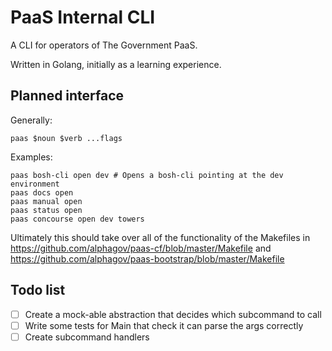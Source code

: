 PaaS Internal CLI
=================

A CLI for operators of The Government PaaS.

Written in Golang, initially as a learning experience.

Planned interface
-----------------

Generally:

```
paas $noun $verb ...flags
```

Examples:

```
paas bosh-cli open dev # Opens a bosh-cli pointing at the dev environment
paas docs open
paas manual open
paas status open
paas concourse open dev towers
```

Ultimately this should take over all of the functionality of the Makefiles in
https://github.com/alphagov/paas-cf/blob/master/Makefile and
https://github.com/alphagov/paas-bootstrap/blob/master/Makefile

Todo list
---------

* [ ] Create a mock-able abstraction that decides which subcommand to call
* [ ] Write some tests for Main that check it can parse the args correctly
* [ ] Create subcommand handlers

